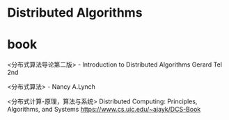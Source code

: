 # Distributed Algorithms


# book

<分布式算法导论第二版> - Introduction to Distributed Algorithms  Gerard Tel 2nd

<分布式算法> - Nancy A.Lynch

<分布式计算-原理，算法与系统> Distributed Computing: Principles, Algorithms, and Systems https://www.cs.uic.edu/~ajayk/DCS-Book